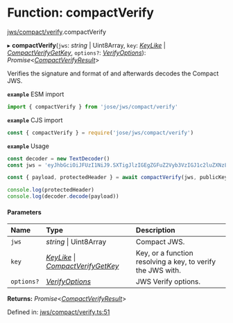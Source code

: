 # Function: compactVerify

[jws/compact/verify](../modules/jws_compact_verify.md).compactVerify

▸ **compactVerify**(`jws`: *string* \| Uint8Array, `key`: [*KeyLike*](../types/types.keylike.md) \| [*CompactVerifyGetKey*](../interfaces/jws_compact_verify.compactverifygetkey.md), `options?`: [*VerifyOptions*](../interfaces/types.verifyoptions.md)): *Promise*<[*CompactVerifyResult*](../interfaces/types.compactverifyresult.md)\>

Verifies the signature and format of and afterwards decodes the Compact JWS.

**`example`** ESM import
```js
import { compactVerify } from 'jose/jws/compact/verify'
```

**`example`** CJS import
```js
const { compactVerify } = require('jose/jws/compact/verify')
```

**`example`** Usage
```js
const decoder = new TextDecoder()
const jws = 'eyJhbGciOiJFUzI1NiJ9.SXTigJlzIGEgZGFuZ2Vyb3VzIGJ1c2luZXNzLCBGcm9kbywgZ29pbmcgb3V0IHlvdXIgZG9vci4.kkAs_gPPxWMI3rHuVlxHaTPfDWDoqdI8jSvuSmqV-8IHIWXg9mcAeC9ggV-45ZHRbiRJ3obUIFo1rHphPA5URg'

const { payload, protectedHeader } = await compactVerify(jws, publicKey)

console.log(protectedHeader)
console.log(decoder.decode(payload))
```

#### Parameters

| Name | Type | Description |
| :------ | :------ | :------ |
| `jws` | *string* \| Uint8Array | Compact JWS. |
| `key` | [*KeyLike*](../types/types.keylike.md) \| [*CompactVerifyGetKey*](../interfaces/jws_compact_verify.compactverifygetkey.md) | Key, or a function resolving a key, to verify the JWS with. |
| `options?` | [*VerifyOptions*](../interfaces/types.verifyoptions.md) | JWS Verify options. |

**Returns:** *Promise*<[*CompactVerifyResult*](../interfaces/types.compactverifyresult.md)\>

Defined in: [jws/compact/verify.ts:51](https://github.com/panva/jose/blob/v3.12.0/src/jws/compact/verify.ts#L51)
